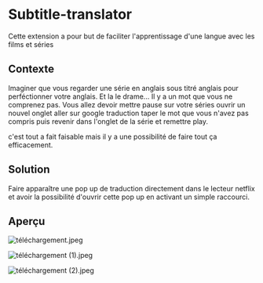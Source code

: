 # Subtitle-translator
Cette extension a pour but de faciliter l'apprentissage d'une langue avec les films et séries

## Contexte
Imaginer que vous regarder une série en anglais sous titré anglais pour perféctionner votre anglais.
Et la le drame... Il y a un mot que vous ne comprenez pas.
Vous allez devoir mettre pause sur votre séries ouvrir un nouvel onglet aller sur google traduction taper le mot que vous n'avez pas compris puis revenir
dans l'onglet de la série et remettre play.

c'est tout a fait faisable mais il y a une possibilité de faire tout ça efficacement.

## Solution
Faire apparaître une pop up de traduction directement dans le lecteur netflix et avoir la possibilité d'ouvrir cette pop up en activant un simple raccourci.

## Aperçu
![téléchargement.jpeg](Read%20me%20ddef2e80de864af1a8257d8c0a3f4133/tlchargement.jpeg)

![téléchargement (1).jpeg](Read%20me%20ddef2e80de864af1a8257d8c0a3f4133/tlchargement_(1).jpeg)

![téléchargement (2).jpeg](Read%20me%20ddef2e80de864af1a8257d8c0a3f4133/tlchargement_(2).jpeg)
